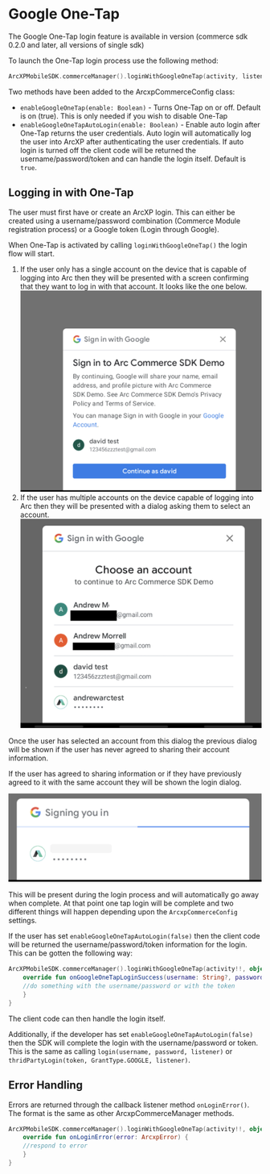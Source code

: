 

# Google One-Tap

The Google One-Tap login feature is available in version (commerce sdk 0.2.0 and later, all versions of single sdk)

To launch the One-Tap login process use the following method:

```kotlin
ArcXPMobileSDK.commerceManager().loginWithGoogleOneTap(activity, listener: ArcxpIdentityListener)
```

Two methods have been added to the ArcxpCommerceConfig class:

* `enableGoogleOneTap(enable: Boolean)` - Turns One-Tap on or off. Default is on (true). This is only needed if you wish to disable One-Tap
* `enableGoogleOneTapAutoLogin(enable: Boolean)` - Enable auto login after One-Tap returns the user credentials. Auto login will automatically log the user into ArcXP after authenticating the user credentials. If auto login is turned off the client code will be returned the username/password/token and can handle the login itself. Default is `true`.

## Logging in with One-Tap

The user must first have or create an ArcXP login. This can either be created using a username/password combination (Commerce Module registration process) or a Google token (Login through Google).

When One-Tap is activated by calling `loginWithGoogleOneTap()` the login flow will start.

1. If the user only has a single account on the device that is capable of logging into Arc then they will be presented with a screen confirming that they want to log in with that account. It looks like the one below.<br />![Sign in to Arc Commerce SDK Screenshot](../images/sdk-signin.png)
2. If the user has multiple accounts on the device capable of logging into Arc then they will be presented with a dialog asking them to select an account.<br />![Choose an Account Screenshot](../images/google-account.png)

Once the user has selected an account from this dialog the previous dialog will be shown if the user has never agreed to sharing their account information.

If the user has agreed to sharing information or if they have previously agreed to it with the same account they will be shown the login dialog.

![Signing In Screenshot](../images/signing-in.png)

This will be present during the login process and will automatically go away when complete. At that point one tap login will be complete and two different things will happen depending upon the `ArcxpCommerceConfig` settings.

If the user has set `enableGoogleOneTapAutoLogin(false)` then the client code will be returned the username/password/token information for the login. This can be gotten the following way:

```kotlin
ArcXPMobileSDK.commerceManager().loginWithGoogleOneTap(activity!!, object: ArcxpIdentityListener()) {
    override fun onGoogleOneTapLoginSuccess(username: String?, password: String?, token: String?) {
    //do something with the username/password or with the token
    }
}
```

The client code can then handle the login itself.

Additionally, if the developer has set `enableGoogleOneTapAutoLogin(false)` then the SDK will complete the login with the username/password or token. This is the same as calling `login(username, password, listener)` or `thridPartyLogin(token, GrantType.GOOGLE, listener)`.

## Error Handling

Errors are returned through the callback listener method `onLoginError()`. The format is the same as other ArcxpCommerceManager methods.

```kotlin
ArcXPMobileSDK.commerceManager().loginWithGoogleOneTap(activity!!, object: ArcxpIdentityListener() {
    override fun onLoginError(error: ArcxpError) {
    //respond to error
    }
}
```